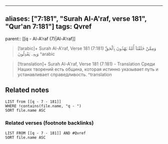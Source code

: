 
---
aliases: ["7:181", "Surah Al-A'raf, verse 181", "Qur'an 7:181"]
tags: Qvref
---

parent:: [[q - Al-A'raf (7)|Al-A'raf]]

> [!arabic]+ Surah Al-A'raf, Verse 181 (7:181)
> <span class="quran-arabic">وَمِمَّنْ خَلَقْنَآ أُمَّةٌ يَهْدُونَ بِٱلْحَقِّ وَبِهِۦ يَعْدِلُونَ</span>
^arabic

> [!translation]+ Surah Al-A'raf, Verse 181 (7:181) - Translation
> Среди Наших творений есть община, которая истинно указывает путь и устанавливает справедливость.
^translation



## Related notes
```dataview
LIST from [[q - 7 - 181]]
WHERE !contains(file.name, "q - ")
SORT file.name ASC
```

### Related verses (footnote backlinks)
```dataview
LIST FROM [[q - 7 - 181]] AND #Qvref
SORT file.name ASC
```

